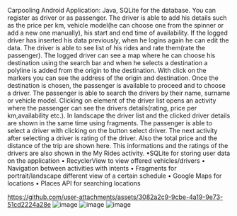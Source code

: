 Carpooling Android Application: Java, SQLite for the database. You can register as driver or as passenger. The driver is able to add his details such as the price per km, vehicle model(he can choose one from 
the spinner or add a new one manually), his start and end time of availability. If the logged driver has inserted his data previously, when he logins again he can edit the data. The driver is able to see 
list of his rides and rate them(rate the passenger). The logged driver can see a map where he can choose his destination using the search bar and when he selects a destination a polyline is added 
from the origin to the destination. With click on the markers you can see the address of the origin and destination. Once the destination is chosen, the passenger is available to proceed and to choose a driver.
The passenger is able to search the drivers by their name, surname or vehicle model. Clicking on element of the driver list opens an activity where the passenger can see the drivers details(rating, price per
km,availability etc.). In landscape the driver list and the clicked driver details are shown in the same time using fragments. The passenger is able to select a driver with clicking on the button select driver. 
The next activity after selecting a driver is rating of the driver. Also the total price and the distance of the trip are shown here. This informations and the ratings of the drivers are also shown in the
My Rides activity.
•SQLite for storing user data
on the application
• RecyclerView to view offered vehicles/drivers
• Navigation between activities with intents
• Fragments for portrait/landscape different view of
a certain schedule
• Google Maps for locations
• Places API for searching locations

https://github.com/user-attachments/assets/3082a2c9-9cbe-4a19-9e73-51cd2224a28e
![image](https://github.com/user-attachments/assets/5aefe636-7c7c-4c79-b139-98fb835033a9)
![image](https://github.com/user-attachments/assets/45bb59c7-5c44-40d4-b776-70ecd5a544bf)
![image](https://github.com/user-attachments/assets/c97fdf20-1bef-4fdb-a02a-d9eef07ee47e)






